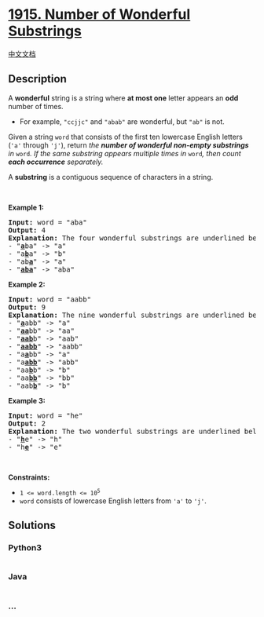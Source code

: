 # [1915. Number of Wonderful Substrings](https://leetcode.com/problems/number-of-wonderful-substrings)

[中文文档](/solution/1900-1999/1915.Number%20of%20Wonderful%20Substrings/README.md)

## Description

<p>A <strong>wonderful</strong> string is a string where <strong>at most one</strong> letter appears an <strong>odd</strong> number of times.</p>

<ul>
	<li>For example, <code>&quot;ccjjc&quot;</code> and <code>&quot;abab&quot;</code> are wonderful, but <code>&quot;ab&quot;</code> is not.</li>
</ul>

<p>Given a string <code>word</code> that consists of the first ten lowercase English letters (<code>&#39;a&#39;</code> through <code>&#39;j&#39;</code>), return <em>the <strong>number of wonderful non-empty substrings</strong> in </em><code>word</code><em>. If the same substring appears multiple times in </em><code>word</code><em>, then count <strong>each occurrence</strong> separately.</em></p>

<p>A <strong>substring</strong> is a contiguous sequence of characters in a string.</p>

<p>&nbsp;</p>
<p><strong>Example 1:</strong></p>

<pre>
<strong>Input:</strong> word = &quot;aba&quot;
<strong>Output:</strong> 4
<strong>Explanation:</strong> The four wonderful substrings are underlined below:
- &quot;<u><strong>a</strong></u>ba&quot; -&gt; &quot;a&quot;
- &quot;a<u><strong>b</strong></u>a&quot; -&gt; &quot;b&quot;
- &quot;ab<u><strong>a</strong></u>&quot; -&gt; &quot;a&quot;
- &quot;<u><strong>aba</strong></u>&quot; -&gt; &quot;aba&quot;
</pre>

<p><strong>Example 2:</strong></p>

<pre>
<strong>Input:</strong> word = &quot;aabb&quot;
<strong>Output:</strong> 9
<strong>Explanation:</strong> The nine wonderful substrings are underlined below:
- &quot;<strong><u>a</u></strong>abb&quot; -&gt; &quot;a&quot;
- &quot;<u><strong>aa</strong></u>bb&quot; -&gt; &quot;aa&quot;
- &quot;<u><strong>aab</strong></u>b&quot; -&gt; &quot;aab&quot;
- &quot;<u><strong>aabb</strong></u>&quot; -&gt; &quot;aabb&quot;
- &quot;a<u><strong>a</strong></u>bb&quot; -&gt; &quot;a&quot;
- &quot;a<u><strong>abb</strong></u>&quot; -&gt; &quot;abb&quot;
- &quot;aa<u><strong>b</strong></u>b&quot; -&gt; &quot;b&quot;
- &quot;aa<u><strong>bb</strong></u>&quot; -&gt; &quot;bb&quot;
- &quot;aab<u><strong>b</strong></u>&quot; -&gt; &quot;b&quot;
</pre>

<p><strong>Example 3:</strong></p>

<pre>
<strong>Input:</strong> word = &quot;he&quot;
<strong>Output:</strong> 2
<strong>Explanation:</strong> The two wonderful substrings are underlined below:
- &quot;<b><u>h</u></b>e&quot; -&gt; &quot;h&quot;
- &quot;h<strong><u>e</u></strong>&quot; -&gt; &quot;e&quot;
</pre>

<p>&nbsp;</p>
<p><strong>Constraints:</strong></p>

<ul>
	<li><code>1 &lt;= word.length &lt;= 10<sup>5</sup></code></li>
	<li><code>word</code> consists of lowercase English letters from <code>&#39;a&#39;</code>&nbsp;to <code>&#39;j&#39;</code>.</li>
</ul>


## Solutions

<!-- tabs:start -->

### **Python3**

```python

```

### **Java**

```java

```

### **...**

```

```

<!-- tabs:end -->
